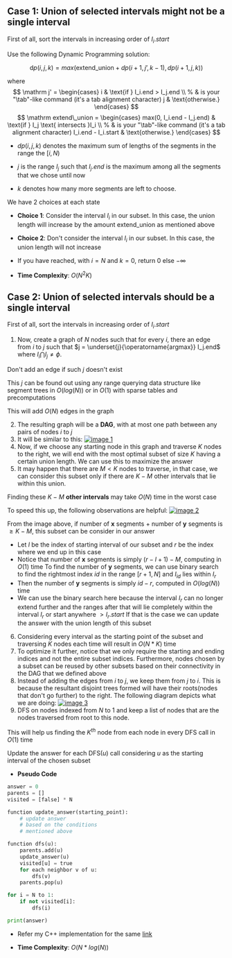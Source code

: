  ## Case 1: Union of selected intervals might not be a single interval

First of all, sort the intervals in increasing order of $I_i.start$

Use the following Dynamic Programming solution:


$$
\mathrm dp(i, j, k) = max(
 \text{extend_union} + dp(i + 1, j’, k - 1), dp(i + 1, j, k) )
$$

where
$$
\mathrm j' = \begin{cases}
    i & \text{if } I_i.end > I_j.end \\ % & is your "\tab"-like command (it's a tab alignment character)
    j & \text{otherwise.}
\end{cases}
$$
$$
\mathrm extend\_union = \begin{cases}
    max(0, I_i.end - I_j.end) & \text{if } I_j \text{ intersects }I_i \\ % & is your "\tab"-like command (it's a tab alignment character)
    I_i.end - I_i.start & \text{otherwise.}
\end{cases}
$$


- $dp(i, j, k)$ denotes the maximum sum of lengths of the segments in the
range the $[i, N)$

- $j$ is the range $I_j$ such that $I_j.end$ is the maximum among all the segments that we chose until now
- $k$ denotes how many more segments are left to choose.

We have 2 choices at each state
- **Choice 1**: Consider the interval $I_i$ in our subset.
In this case, the union length will increase by the amount $\text{extend_union}$ as mentioned above

- **Choice 2**: Don't consider the interval $I_i$ in our subset.
In this case, the union length will not increase

- If you have reached, with $i=N$ and $k=0$, return $0$ else $-\infty$

- **Time Complexity**: $O(N^2K)$

 ## Case 2:  Union of selected intervals should be a single interval

First of all, sort the intervals in increasing order of $I_i.start$

1. Now, create a graph of $N$ nodes such that for every $i$, there an edge from $i$ to $j$ such that
$j = \underset{j}{\operatorname{argmax}} I_j.end$ where $I_i  \bigcap I_j \neq \phi$.

Don't add an edge if such $j$ doesn't exist

This $j$ can be found out using any range querying data structure like segment trees in $O(log(N))$  or in $O(1)$  with sparse tables and precomputations

This will add $O(N)$ edges in the graph

2. The resulting graph will be a **DAG**, with at most one path between any pairs of nodes $i$ to $j$
3. It will be similar to this:
[![image 1][1]][1]
4. Now, if we choose any starting node in this graph and traverse $K$ nodes to the right, we will end with the most optimal subset of size $K$ having a certain union length. We can use this to maximize the answer
5. It may happen that there are $M < K$ nodes to traverse, in that case, we can consider this subset only if there are $K-M$ other intervals that lie within this union.

Finding these $K-M$ **other intervals** may take $O(N)$ time in the worst case

To speed this up, the following observations are helpful:
[![image 2][2]][2]

From the image above, if number of **x** segments + number of **y** segments is $\geq K-M$, this subset can be consider in our answer

- Let $l$ be the index of starting interval of our subset and $r$ be the index where we end up in this case
- Notice that number of **x** segments is simply $(r - l + 1) - M$, computing in $O(1)$ time
To find the number of **y** segments, we can use binary search to find the rightmost index $id$ in the range $[r+1, N]$ and  $I_{id}$ lies within $I_r$
- Then the number of **y** segments is simply $id - r$, computed in $O(log(N))$ time
- We can use the binary search here because the interval $I_r$ can no longer extend further and the ranges after that will lie completely within the interval $I_r$ or start anywhere $> I_r.start$
If that is the case we can update the answer with the union length of this subset

6. Considering every interval as the starting point of the subset and traversing $K$ nodes each time will result in $O(N*K$) time
7. To optimize it further, notice that we only require the starting and ending indices and not the entire subset indices. Furthermore, nodes chosen by a subset can be reused by other subsets based on their connectivity in the DAG that we defined above
8. Instead of adding the edges from $i$ to $j$, we keep them from $j$ to $i$. This is because the resultant disjoint trees formed will have their roots(nodes that don't go further) to the right. The following diagram depicts what we are doing:
[![image 3][3]][3]
9. DFS on nodes indexed from $N$ to $1$ and keep a list of nodes that are the nodes traversed from root to this node.

 This will help us finding the $K^{th}$ node from each node in every DFS call in $O(1)$ time

 Update the answer for each DFS($u$) call considering $u$ as the starting interval of the chosen subset

- **Pseudo Code**
```python
answer = 0
parents = []
visited = [false] * N

function update_answer(starting_point):
	# update answer
	# based on the conditions
	# mentioned above

function dfs(u):
	parents.add(u)
	update_answer(u)
	visited[u] = true
	for each neighbor v of u:
		dfs(v)
	parents.pop(u)

for i = N to 1:
	if not visited[i]:
		dfs(i)

print(answer)
```
- Refer my C++ implementation for the same [link][4]

- **Time Complexity**: $O(N*log(N))$


  [1]: https://i.stack.imgur.com/Nr4X4.png
  [2]: https://i.stack.imgur.com/abCjf.png
  [3]: https://i.stack.imgur.com/OvY7L.png
  [4]: https://github.com/nachiketkanore/CP-Trash/blob/main/ucsd/2/better/final.cpp
